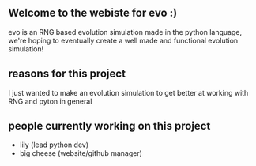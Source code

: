 ## Welcome to the webiste for evo :) 

evo is an RNG based evolution simulation made in the python language, we're hoping to eventually create a well made and functional evolution simulation! 

## reasons for this project

I just wanted to make an evolution simulation to get better at working with RNG and pyton in general

## people currently working on this project

- lily (lead python dev)
- big cheese (website/github manager)

